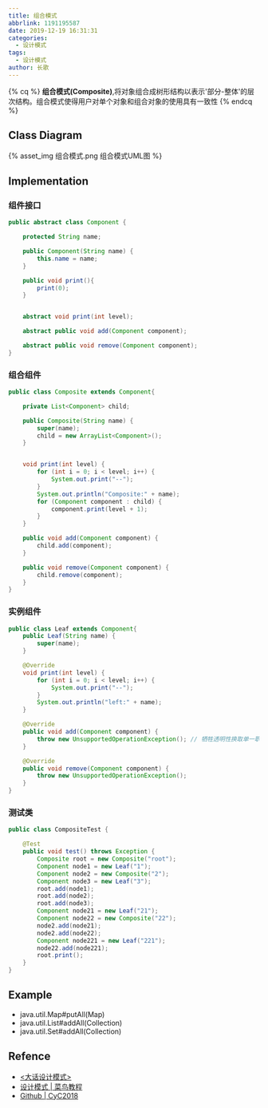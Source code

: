 ```yaml
---
title: 组合模式
abbrlink: 1191195587
date: 2019-12-19 16:31:31
categories:
  - 设计模式
tags:
  - 设计模式
author: 长歌
---
```


{% cq %}
**组合模式(Composite)**,将对象组合成树形结构以表示'部分-整体'的层次结构。组合模式使得用户对单个对象和组合对象的使用具有一致性
{% endcq %}
<!-- More -->

## Class Diagram
{% asset_img 组合模式.png 组合模式UML图 %}

## Implementation
### 组件接口
```java
public abstract class Component {

    protected String name;

    public Component(String name) {
        this.name = name;
    }

    public void print(){
        print(0);
    }


    abstract void print(int level);

    abstract public void add(Component component);

    abstract public void remove(Component component);
}
```
### 组合组件
```java
public class Composite extends Component{

    private List<Component> child;

    public Composite(String name) {
        super(name);
        child = new ArrayList<Component>();
    }


    void print(int level) {
        for (int i = 0; i < level; i++) {
            System.out.print("--");
        }
        System.out.println("Composite:" + name);
        for (Component component : child) {
            component.print(level + 1);
        }
    }

    public void add(Component component) {
        child.add(component);
    }

    public void remove(Component component) {
        child.remove(component);
    }
}
```
### 实例组件
```java
public class Leaf extends Component{
    public Leaf(String name) {
        super(name);
    }

    @Override
    void print(int level) {
        for (int i = 0; i < level; i++) {
            System.out.print("--");
        }
        System.out.println("left:" + name);
    }

    @Override
    public void add(Component component) {
        throw new UnsupportedOperationException(); // 牺牲透明性换取单一职责原则，这样就不用考虑是叶子节点还是组合节点
    }

    @Override
    public void remove(Component component) {
        throw new UnsupportedOperationException();
    }
}
```
### 测试类
```java
public class CompositeTest {

    @Test
    public void test() throws Exception {
        Composite root = new Composite("root");
        Component node1 = new Leaf("1");
        Component node2 = new Composite("2");
        Component node3 = new Leaf("3");
        root.add(node1);
        root.add(node2);
        root.add(node3);
        Component node21 = new Leaf("21");
        Component node22 = new Composite("22");
        node2.add(node21);
        node2.add(node22);
        Component node221 = new Leaf("221");
        node22.add(node221);
        root.print();
    }
}
```

## Example
- java.util.Map#putAll(Map)
- java.util.List#addAll(Collection)
- java.util.Set#addAll(Collection)


## Refence
- [<大话设计模式>](https://book.douban.com/subject/2334288/)
- [设计模式 | 菜鸟教程](https://www.runoob.com/design-pattern/design-pattern-tutorial.html)
- [Github | CyC2018](https://github.com/CyC2018/CS-Notes/blob/master/notes/%E8%AE%BE%E8%AE%A1%E6%A8%A1%E5%BC%8F%20-%20%E7%9B%AE%E5%BD%95.md)